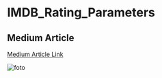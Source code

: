 # IMDB_Rating_Parameters
## Medium Article
[Medium Article Link](https://medium.com/@birsenba/imdb-rating-prediction-using-linear-regression-and-web-scraping-f97f3780ba86)

![foto](https://camo.githubusercontent.com/a8259803c54252ddbdc485271285c358318ab00397d06f5ac5f603c8104b2ff1/68747470733a2f2f73616e646d616669612e66696c65732e776f726470726573732e636f6d2f323031352f30372f696d64622e6a7067)
